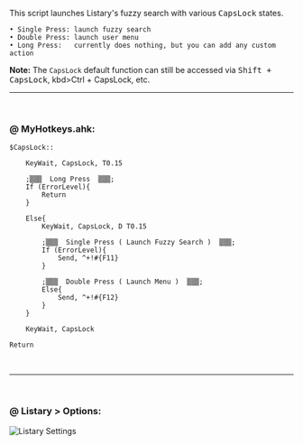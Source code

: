
This script launches Listary's fuzzy search with various <kbd>CapsLock</kbd> states.

```
• Single Press: launch fuzzy search
• Double Press: launch user menu
• Long Press:   currently does nothing, but you can add any custom action
```

**Note:** The `CapsLock` default function can still be accessed via <kbd>Shift + CapsLock</kbd>, kbd>Ctrl + CapsLock</kbd>, etc.
&nbsp;

-----

&nbsp;

### @ MyHotkeys.ahk:

```AutoHotkey
$CapsLock::

	KeyWait, CapsLock, T0.15

	;▒▒▒  Long Press  ▒▒▒;
	If (ErrorLevel){
		Return
	}

	Else{
		KeyWait, CapsLock, D T0.15

		;▒▒▒  Single Press ( Launch Fuzzy Search )  ▒▒▒;
		If (ErrorLevel){
			Send, ^+!#{F11}
		}

		;▒▒▒  Double Press ( Launch Menu )  ▒▒▒;
		Else{
			Send, ^+!#{F12}
		}
	}

	KeyWait, CapsLock

Return
```

&nbsp;

-----

&nbsp;

### @ Listary > Options:

![Listary Settings](https://raw.githubusercontent.com/Enteleform/-SCRIPTS-/master/AutoHotkey/%5BListary%5D%20CapsLock%20Multi-State%20Launcher/Hotkey%20Settings.PNG)
